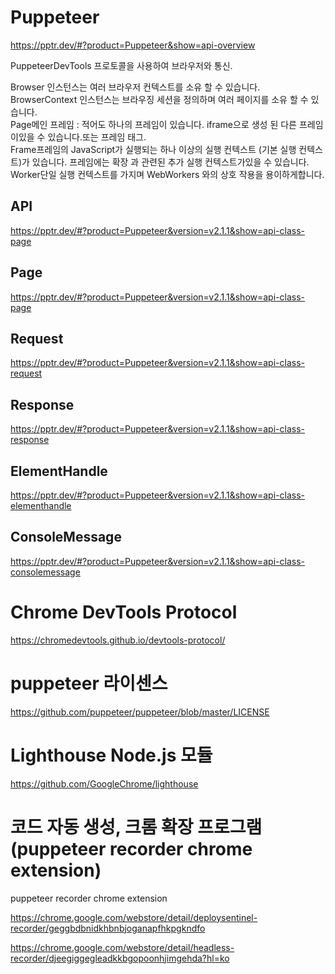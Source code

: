 # Puppeteer

https://pptr.dev/#?product=Puppeteer&show=api-overview

PuppeteerDevTools 프로토콜을 사용하여 브라우저와 통신.

Browser 인스턴스는 여러 브라우저 컨텍스트를 소유 할 수 있습니다.
BrowserContext 인스턴스는 브라우징 세션을 정의하며 여러 페이지를 소유 할 수 있습니다.  
Page메인 프레임 : 적어도 하나의 프레임이 있습니다. iframe으로 생성 된 다른 프레임이있을 수 있습니다.또는 프레임 태그.  
Frame프레임의 JavaScript가 실행되는 하나 이상의 실행 컨텍스트 (기본 실행 컨텍스트)가 있습니다. 프레임에는 확장 과 관련된 추가 실행 컨텍스트가있을 수 있습니다.  
Worker단일 실행 컨텍스트를 가지며 WebWorkers 와의 상호 작용을 용이하게합니다.

## API

https://pptr.dev/#?product=Puppeteer&version=v2.1.1&show=api-class-page

## Page

https://pptr.dev/#?product=Puppeteer&version=v2.1.1&show=api-class-page

## Request

https://pptr.dev/#?product=Puppeteer&version=v2.1.1&show=api-class-request

## Response

https://pptr.dev/#?product=Puppeteer&version=v2.1.1&show=api-class-response

## ElementHandle

https://pptr.dev/#?product=Puppeteer&version=v2.1.1&show=api-class-elementhandle

## ConsoleMessage

https://pptr.dev/#?product=Puppeteer&version=v2.1.1&show=api-class-consolemessage

# Chrome DevTools Protocol

https://chromedevtools.github.io/devtools-protocol/

# puppeteer 라이센스

https://github.com/puppeteer/puppeteer/blob/master/LICENSE

# Lighthouse Node.js 모듈

https://github.com/GoogleChrome/lighthouse

# 코드 자동 생성, 크롬 확장 프로그램 (puppeteer recorder chrome extension)

puppeteer recorder chrome extension

https://chrome.google.com/webstore/detail/deploysentinel-recorder/geggbdbnidkhbnbjoganapfhkpgkndfo

https://chrome.google.com/webstore/detail/headless-recorder/djeegiggegleadkkbgopoonhjimgehda?hl=ko

